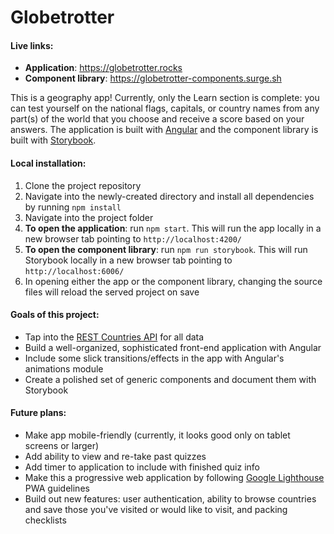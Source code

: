 # Globetrotter

#### Live links:

- **Application**: https://globetrotter.rocks
- **Component library**: https://globetrotter-components.surge.sh

This is a geography app! Currently, only the Learn section is complete: you can test yourself on the national flags, capitals, or country names from any part(s) of the world that you choose and receive a score based on your answers. The application is built with [Angular](https://angular.io/) and the component library is built with [Storybook](https://storybook.js.org/).

#### Local installation:

1. Clone the project repository
1. Navigate into the newly-created directory and install all dependencies by running `npm install`
1. Navigate into the project folder
1. **To open the application**: run `npm start`. This will run the app locally in a new browser tab pointing to `http://localhost:4200/`
1. **To open the component library**: run `npm run storybook`. This will run Storybook locally in a new browser tab pointing to `http://localhost:6006/`
1. In opening either the app or the component library, changing the source files will reload the served project on save

#### Goals of this project:

- Tap into the [REST Countries API](https://restcountries.eu) for all data
- Build a well-organized, sophisticated front-end application with Angular
- Include some slick transitions/effects in the app with Angular's animations module
- Create a polished set of generic components and document them with Storybook

#### Future plans:

- Make app mobile-friendly (currently, it looks good only on tablet screens or larger)
- Add ability to view and re-take past quizzes
- Add timer to application to include with finished quiz info
- Make this a progressive web application by following [Google Lighthouse](https://developers.google.com/web/tools/lighthouse/) PWA guidelines
- Build out new features: user authentication, ability to browse countries and save those you've visited or would like to visit, and packing checklists
